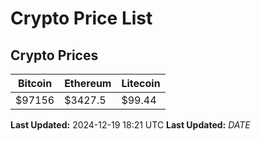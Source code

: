 # Crypto Price List

## Crypto Prices
| Bitcoin | Ethereum | Litecoin |
| ------- | -------- | -------- |
| $97156 | $3427.5 | $99.44 |
**Last Updated:** 2024-12-19 18:21 UTC
**Last Updated:** $DATE$
